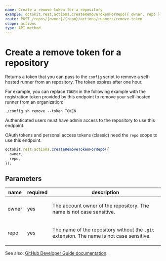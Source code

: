 ```yaml
---
name: Create a remove token for a repository
example: octokit.rest.actions.createRemoveTokenForRepo({ owner, repo })
route: POST /repos/{owner}/{repo}/actions/runners/remove-token
scope: actions
type: API method
---
```


# Create a remove token for a repository

Returns a token that you can pass to the `config` script to remove a self-hosted runner from an repository. The token expires after one hour.

For example, you can replace `TOKEN` in the following example with the registration token provided by this endpoint to remove your self-hosted runner from an organization:

```
./config.sh remove --token TOKEN
```

Authenticated users must have admin access to the repository to use this endpoint.

OAuth tokens and personal access tokens (classic) need the `repo` scope to use this endpoint.

```js
octokit.rest.actions.createRemoveTokenForRepo({
  owner,
  repo,
});
```

## Parameters

<table>
  <thead>
    <tr>
      <th>name</th>
      <th>required</th>
      <th>description</th>
    </tr>
  </thead>
  <tbody>
    <tr><td>owner</td><td>yes</td><td>

The account owner of the repository. The name is not case sensitive.

</td></tr>
<tr><td>repo</td><td>yes</td><td>

The name of the repository without the `.git` extension. The name is not case sensitive.

</td></tr>
  </tbody>
</table>

See also: [GitHub Developer Guide documentation](https://docs.github.com/rest/actions/self-hosted-runners#create-a-remove-token-for-a-repository).
